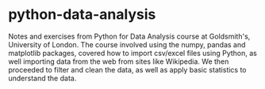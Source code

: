 # python-data-analysis
Notes and exercises from Python for Data Analysis course at Goldsmith's, University of London. The course involved using the numpy, pandas and matplotlib packages, covered how to import csv/excel files using Python, as well importing data from the web from sites like Wikipedia. We then proceeded to filter and clean the data, as well as apply basic statistics to understand the data.
